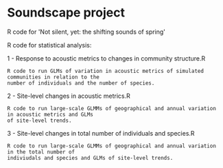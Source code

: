 # Soundscape project
R code for 'Not silent, yet: the shifting sounds of spring'

R code for statistical analysis: 

1 - Response to acoustic metrics to changes in community structure.R

    R code to run GLMs of variation in acoustic metrics of simulated communities in relation to the 
    number of individuals and the number of species. 
    
2 - Site-level changes in acoustic metrics.R

    R code to run large-scale GLMMs of geographical and annual variation in acoustic metrics and GLMs 
    of site-level trends.

3 - Site-level changes in total number of individuals and species.R
    
    R code to run large-scale GLMMs of geographical and annual variation in the total number of 
    indiviudals and species and GLMs of site-level trends. 
